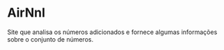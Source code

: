 # AirNnI
Site que analisa os números adicionados e fornece algumas informações sobre o conjunto de números.
